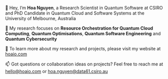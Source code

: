 👋 Hey, I’m **Hoa Nguyen**, a Research Scientist in Quantum Software at CSIRO and PhD Candidate in Quantum Cloud and Software Systems at the University of Melbourne, Australia

👀 My research focuses on **Resource Orchestration for Quantum Cloud Computing**, **Quantum Optimisations**, **Quantum Software Engineering** and **Quantum Cybersecurity**

🔗 To learn more about my research and projects, please visit my website at [hoaio.com](https://hoaio.com/)

📫 Got questions or collaboration ideas on projects? Feel free to reach me at hello@hoaio.com or hoa.nguyen@data61.csiro.au
